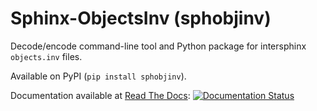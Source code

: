 # Sphinx-ObjectsInv (sphobjinv)

Decode/encode command-line tool and Python package for intersphinx `objects.inv` files.

Available on PyPI (`pip install sphobjinv`).

Documentation available at [Read The Docs](http://readthedocs.org): [![Documentation Status](https://readthedocs.org/projects/sphinx-objectsinv-encoderdecoder/badge/?version=latest)](http://sphinx-objectsinv-encoderdecoder.readthedocs.io/en/latest/?badge=latest)
